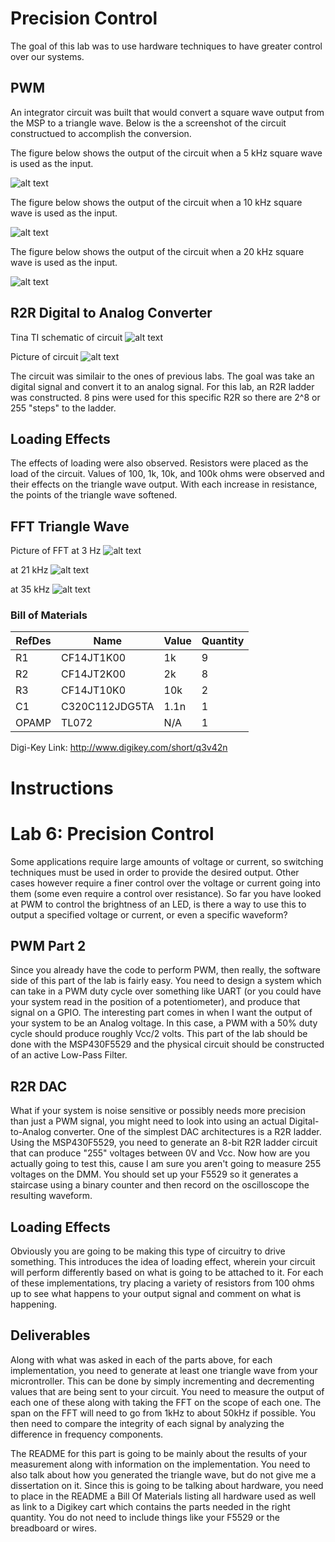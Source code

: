 # Precision Control

The goal of this lab was to use hardware techniques to have greater control over our systems. 

## PWM
An integrator circuit was built that would convert a square wave output from the MSP to a triangle wave. Below is the a screenshot of the circuit constructued to accomplish the conversion. 

The figure below shows the output of the circuit when a 5 kHz square wave is used as the input.

![alt text](https://github.com/RU09342/lab-6taking-control-over-your-embedded-life-shea-and-simon/blob/master/Images/LPF.JPG)

The figure below shows the output of the circuit when a 10 kHz square wave is used as the input.

![alt text](https://github.com/RU09342/lab-6taking-control-over-your-embedded-life-shea-and-simon/blob/master/Images/IMG_2100.JPG)

The figure below shows the output of the circuit when a 20 kHz square wave is used as the input.

![alt text](https://github.com/RU09342/lab-6taking-control-over-your-embedded-life-shea-and-simon/blob/master/Images/IMG_2101.JPG)

## R2R Digital to Analog Converter

Tina TI schematic of circuit
![alt text](https://github.com/RU09342/lab-6taking-control-over-your-embedded-life-shea-and-simon/blob/master/Images/DAC.JPG)

Picture of circuit 
![alt text](https://github.com/RU09342/lab-6taking-control-over-your-embedded-life-shea-and-simon/blob/master/Images/IMG_2124.JPG)

The circuit was similair to the ones of previous labs. The goal was take an digital signal and convert it to an analog signal. For this lab, an R2R ladder was constructed. 8 pins were used for this specific R2R so there are 2^8 or 255 "steps" to the ladder. 

## Loading Effects
The effects of loading were also observed. Resistors were placed as the load of the circuit. Values of 100, 1k, 10k, and 100k ohms were observed and their effects on the triangle wave output. With each increase in resistance, the points of the triangle wave softened. 

## FFT Triangle Wave

Picture of FFT at 3 Hz
![alt text](https://github.com/RU09342/lab-6taking-control-over-your-embedded-life-shea-and-simon/blob/master/Images/IMG_2200.JPG)

at 21 kHz
![alt text](https://github.com/RU09342/lab-6taking-control-over-your-embedded-life-shea-and-simon/blob/master/Images/IMG_2201.JPG)

at 35 kHz
![alt text](https://github.com/RU09342/lab-6taking-control-over-your-embedded-life-shea-and-simon/blob/master/Images/IMG_2203.JPG)

### Bill of Materials

|RefDes     | Name     	   	 |Value|Quantity|
|-----------| ------------------ |-----|--------|
|R1         | CF14JT1K00 	 |1k   | 9      |
|R2         | CF14JT2K00 	 |2k   | 8      |
|R3         | CF14JT10K0	 |10k  | 2      |
|C1         | C320C112JDG5TA 	 |1.1n | 1      |
|OPAMP      | TL072 	   	 |N/A  | 1      |

Digi-Key Link: http://www.digikey.com/short/q3v42n




# Instructions
# Lab 6: Precision Control
Some applications require large amounts of voltage or current, so switching techniques must be used in order to provide the desired output. Other cases however require a finer control over the voltage or current going into them (some even require a control over resistance). So far you have looked at PWM to control the brightness of an LED, is there a way to use this to output a specified voltage or current, or even a specific waveform?

## PWM Part 2
Since you already have the code to perform PWM, then really, the software side of this part of the lab is fairly easy. You need to design a system which can take in a PWM duty cycle over something like UART (or you could have your system read in the position of a potentiometer), and produce that signal on a GPIO. The interesting part comes in when I want the output of your system to be an Analog voltage. In this case, a PWM with a 50% duty cycle should produce roughly Vcc/2 volts. This part of the lab should be done with the MSP430F5529 and the physical circuit should be constructed of an active Low-Pass Filter.

## R2R DAC
What if your system is noise sensitive or possibly needs more precision than just a PWM signal, you might need to look into using an actual Digital-to-Analog converter. One of the simplest DAC architectures is a R2R ladder. Using the MSP430F5529, you need to generate an 8-bit R2R ladder circuit that can produce "255" voltages between 0V and Vcc. Now how are you actually going to test this, cause I am sure you aren't going to measure 255 voltages on the DMM. You should set up your F5529 so it generates a staircase using a binary counter and then record on the oscilloscope the resulting waveform.

## Loading Effects
Obviously you are going to be making this type of circuitry to drive something. This introduces the idea of loading effect, wherein your circuit will perform differently based on what is going to be attached to it. For each of these implementations, try placing a variety of resistors from 100 ohms up to see what happens to your output signal and comment on what is happening.

## Deliverables
Along with what was asked in each of the parts above, for each implementation, you need to generate at least one triangle wave from your microntroller. This can be done by simply incrementing and decrementing values that are being sent to your circuit. You need to measure the output of each one of these along with taking the FFT on the scope of each one. The span on the FFT will need to go from 1kHz to about 50kHz if possible. You then need to compare the integrity of each signal by analyzing the difference in frequency components.

The README for this part is going to be mainly about the results of your measurement along with information on the implementation. You need to also talk about how you generated the triangle wave, but do not give me a dissertation on it. Since this is going to be talking about hardware, you need to place in the README a Bill Of Materials listing all hardware used as well as link to a Digikey cart which contains the parts needed in the right quantity. You do not need to include things like your F5529 or the breadboard or wires.